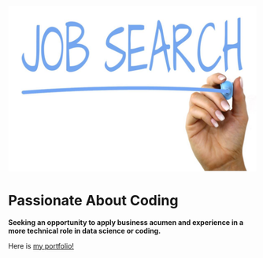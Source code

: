 <!-- # MBA | Data Scientist | Strategist | Researcher | Leader | Problem Solver | Lifelong Learner -->
![Job Search Image](job-search.jpg)
# Passionate About Coding
**Seeking an opportunity to apply business acumen and experience in a more technical role in data science or coding.**

Here is [my portfolio!](https://github.com/eclevela-1234/Porfolio)









<!--
**eclevela-1234/eclevela-1234** is a ✨ _special_ ✨ repository because its `README.md` (this file) appears on your GitHub profile.

Here are some ideas to get you started:

- 🔭 I’m currently working on ...
- 🌱 I’m currently learning ...
- 👯 I’m looking to collaborate on ...
- 🤔 I’m looking for help with ...
- 💬 Ask me about ...
- 📫 How to reach me: ...
- 😄 Pronouns: ...
- ⚡ Fun fact: ...
-->
